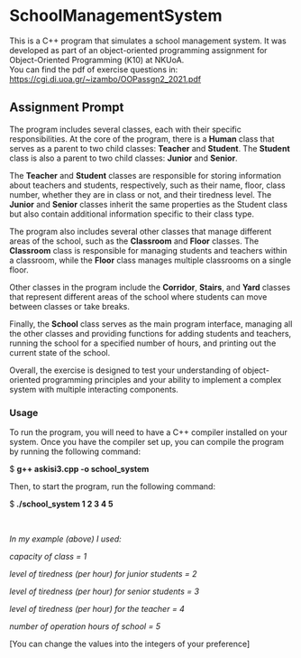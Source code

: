 # SchoolManagementSystem
This is a C++ program that simulates a school management system. It was developed as part of an object-oriented programming assignment for Object-Oriented Programming (Κ10) at NKUoA.
<br>You can find the pdf of exercise questions in:
https://cgi.di.uoa.gr/~izambo/OOPassgn2_2021.pdf

## Assignment Prompt ##

The program includes several classes, each with their specific responsibilities. At the core of the program, there is a <strong>Human</strong> class that serves as a parent to two child classes: <strong>Teacher</strong> and <strong>Student</strong>. The <strong>Student</strong> class is also a parent to two child classes: <strong>Junior</strong> and <strong>Senior</strong>.

The <strong>Teacher</strong> and <strong>Student</strong> classes are responsible for storing information about teachers and students, respectively, such as their name, floor, class number, whether they are in class or not, and their tiredness level. The <strong>Junior</strong> and <strong>Senior</strong> classes inherit the same properties as the Student class but also contain additional information specific to their class type.

The program also includes several other classes that manage different areas of the school, such as the <strong>Classroom</strong> and <strong>Floor</strong> classes. The <strong>Classroom</strong> class is responsible for managing students and teachers within a classroom, while the <strong>Floor</strong> class manages multiple classrooms on a single floor.

Other classes in the program include the <strong>Corridor</strong>, <strong>Stairs</strong>, and <strong>Yard</strong> classes that represent different areas of the school where students can move between classes or take breaks.

Finally, the <strong>School</strong> class serves as the main program interface, managing all the other classes and providing functions for adding students and teachers, running the school for a specified number of hours, and printing out the current state of the school.

Overall, the exercise is designed to test your understanding of object-oriented programming principles and your ability to implement a complex system with multiple interacting components.

### Usage
To run the program, you will need to have a C++ compiler installed on your system. Once you have the compiler set up, you can compile the program by running the following command:

$ <strong>g++ askisi3.cpp -o school_system</strong>

Then, to start the program, run the following command:

$<strong> ./school_system 1 2 3 4 5 </strong>

<br>

*In my example (above) I used:*

*capacity of class = 1*

*level of tiredness (per hour) for junior students = 2*

*level of tiredness (per hour) for senior students = 3*

*level of tiredness (per hour) for the teacher = 4*

*number of operation hours of school = 5*

[You can change the values into the integers of your preference]

###



#
